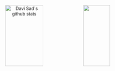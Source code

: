  <div align="center">
  <img width="49%" height="195px" src=https://github-readme-stats.vercel.app/api?username=DaviOSad&show_icons=true&hide=contribs,prs&cache_seconds=86400&theme=transparent
 alt="Davi Sad´s github stats" /> 
  <img width="41%" height="195px" src= https://github-readme-stats.vercel.app/api/pin/?username=anuraghazra&repo=github-readme-stats&cache_seconds=86400&theme=transparent />
</div>
